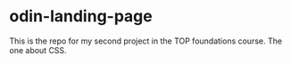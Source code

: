 # odin-landing-page
This is the repo for my second project in the TOP foundations course. The one about CSS.
